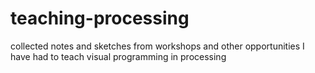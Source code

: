 teaching-processing
===================

collected notes and sketches from workshops and other opportunities I have had to teach visual programming in processing